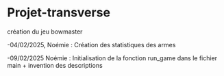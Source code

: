 # Projet-transverse
création du jeu bowmaster

-04/02/2025, Noémie : Création des statistiques des armes 

-09/02/2025 Noémie : Initialisation de la fonction run_game dans le fichier main + invention des descriptions

